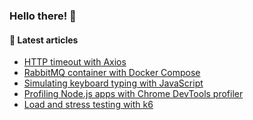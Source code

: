 ### Hello there! 👋

#### :memo: Latest articles
<!-- BLOG-POST-LIST:START -->
- [HTTP timeout with Axios](https://sevic.dev/notes/http-timeout-axios/)
- [RabbitMQ container with Docker Compose](https://sevic.dev/notes/rabbitmq-docker-compose/)
- [Simulating keyboard typing with JavaScript](https://sevic.dev/notes/simulate-keyboard-typing-javascript/)
- [Profiling Node.js apps with Chrome DevTools profiler](https://sevic.dev/notes/profiling-nodejs-chrome-devtools-profiler/)
- [Load and stress testing with k6](https://sevic.dev/notes/load-stress-testing-k6/)
<!-- BLOG-POST-LIST:END -->

